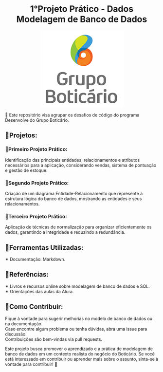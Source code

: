 <a id="documentacao"></a>
<h1 align="center">
    1°Projeto Prático - Dados<br>
    Modelagem de Banco de Dados
</h1>

 
<p align="center"> 
    <img src="logoGBoti.png" alt="Logo Grupo Boticário"> 
</center>

🤖 Este repositório visa agrupar os desafios de código do programa Desenvolve do Grupo Boticário.

## 🚀Projetos:
### 🎲Primeiro Projeto Prático:
Identificação das principais entidades, relacionamentos e atributos necessários para a aplicação, considerando vendas, sistema de pontuação e gestão de estoque.
### 🎲Segundo Projeto Prático:
Criação de um diagrama Entidade-Relacionamento que represente a estrutura lógica do banco de dados, mostrando as entidades e seus relacionamentos.
### 🎲Terceiro Projeto Prático:
Aplicação de técnicas de normalização para organizar eficientemente os dados, garantindo a integridade e reduzindo a redundância.

## 📄Ferramentas Utilizadas:
✴ Documentação: Markdown.  

## 📰Referências:
✴ Livros e recursos online sobre modelagem de banco de dados e SQL.  
✴ Orientações das aulas da Alura.  

## 📄Como Contribuir:
Fique à vontade para sugerir melhorias no modelo de banco de dados ou na documentação.  
Caso encontre algum problema ou tenha dúvidas, abra uma issue para discussão.  
Contribuições são bem-vindas via pull requests.  

Este projeto busca promover o aprendizado e a prática de modelagem de banco de dados em um contexto realista do negócio do Boticário. 
Se você está interessado em contribuir ou aprender mais sobre o assunto, sinta-se à vontade para contribuir! 🚀

<!--
# Conteúdo da Documentação  
1. [Análise de Requisitos](#análise-de-requisitos)
    1. [Etapas do Projeto](#etapas-do-projeto)
    2. [Entidades Utilizadas](#entidades-utilizadas)
    3. [Relacionamento](#relacionamentos)
    4. [Atributos](#atributos)  
2. [Modelagem Lógica](#modelagem-lógica)
3. [Modelagem Física](#modelagem-física)
4. [Ferramentas Utilizadas](#ferramentas-utilizadas)
5. [Referências](#referências)
6. [Documentação](#documentacao)
-->
